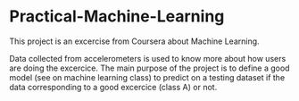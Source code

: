 # Practical-Machine-Learning

This project is an excercise from Coursera about Machine Learning.

Data collected from accelerometers is used to know more about how users are doing the excercice.
The main purpose of the project is to define a good model (see on machine learning class) to predict on a testing dataset if the data corresponding to a good excercice (class A) or not.
